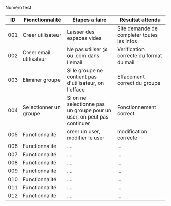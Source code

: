 Numéro test:

| ID  | Fionctionnalité | Étapes a faire | Résultat attendu|
|-----|-----------------|----------------|-----------------|
| 001 | Creer utilisateur  | Laisser des espaces vides  | Site demande de completer toutes les infos |
| 002 | Creer email utilisateur  | Ne pas utiliser @ ou .com dans l'email | Verification correcte du format du mail |
| 003 | Eliminer groupe  | Si le groupe ne contient pas d'utilisateur, on l'efface | Effacement correct du groupe |
| 004 | Selectionner un groupe  | Si on ne selectionne pas un groupe pour un user, on peut pas continuer | Fonctionnement correct |
| 005 | Functionnalité  | creer un user, modifier le user | modification correcte|
| 006 | Functionnalité  | .... | ...|
| 007 | Functionnalité  | .... | ...|
| 008 | Functionnalité  | .... | ...|
| 009 | Functionnalité  | .... | ...|
| 010 | Functionnalité  | .... | ...|
| 011 | Functionnalité  | .... | ...|
| 012 | Functionnalité  | .... | ...|

